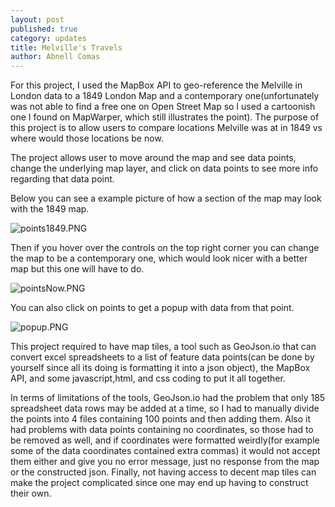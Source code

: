 ```yaml
---
layout: post
published: true
category: updates
title: Melville's Travels
author: Abnell Comas
---
```

For this project, I used the MapBox API to geo-reference the Melville in London data to a 1849 London Map and a contemporary one(unfortunately was not able to find a free one on Open Street Map so I used a cartoonish one I found on MapWarper, which still illustrates the point). The purpose of this project is to allow users to compare locations Melville was at in 1849 vs where would those locations be now. 

The project allows user to move around the map and see data points, change the underlying map layer, and click on data points to see more info regarding that data point. 

Below you can see a example picture of how a section of the map may look with the 1849 map.

![points1849.PNG]({{site.baseurl}}/assets/points1849.PNG)

Then if you hover over the controls on the top right corner you can change the map to be a contemporary one, which would look nicer with a better map but this one will have to do.

![pointsNow.PNG]({{site.baseurl}}/assets/pointsNow.PNG)

You can also click on points to get a popup with data from that point. 

![popup.PNG]({{site.baseurl}}/assets/popup.PNG)


This project required to have map tiles, a tool such as GeoJson.io that can convert excel spreadsheets to a list of feature data points(can be done by yourself since all its doing is formatting it into a json object), the MapBox API, and some javascript,html, and css coding to put it all together. 

In terms of limitations of the tools, GeoJson.io had the problem that only 185 spreadsheet data rows may be added at a time, so I had to manually divide the points into 4 files containing 100 points and then adding them. Also it had problems with data points containing no coordinates, so those had to be removed as well, and if coordinates were formatted weirdly(for example some of the data coordinates contained extra commas) it would not accept them either and give you no error message, just no response from the map or the constructed json. Finally, not having access to decent map tiles can make the project complicated since one may end up having to construct their own. 
